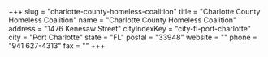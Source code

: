 +++
slug = "charlotte-county-homeless-coalition"
title = "Charlotte County Homeless Coalition"
name = "Charlotte County Homeless Coalition"
address = "1476 Kenesaw Street"
cityIndexKey = "city-fl-port-charlotte"
city = "Port Charlotte"
state = "FL"
postal = "33948"
website = ""
phone = "941 627-4313"
fax = ""
+++
